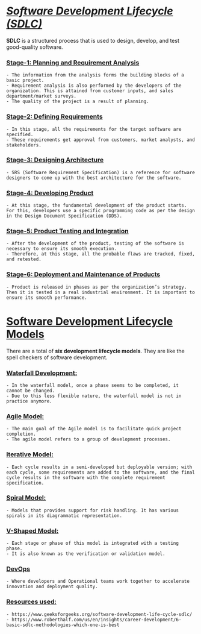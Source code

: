 # <u>***Software Development Lifecycle (SDLC)**</u>*
<b>SDLC</b> is a structured process that is used to design, develop, and test good-quality software.
### <u>Stage-1: Planning and Requirement Analysis</u>
    - The information from the analysis forms the building blocks of a basic project. 
    - Requirement analysis is also performed by the developers of the organization. This is attained from customer inputs, and sales department/market surveys. 
    - The quality of the project is a result of planning.
### <u>Stage-2: Defining Requirements</u>
    - In this stage, all the requirements for the target software are specified. 
    - These requirements get approval from customers, market analysts, and stakeholders. 
### <u>Stage-3: Designing Architecture</u>
    - SRS (Software Requirement Specification) is a reference for software designers to come up with the best architecture for the software.
### <u>Stage-4: Developing Product</u>
    - At this stage, the fundamental development of the product starts. For this, developers use a specific programming code as per the design in the Design Document Specification (DDS). 
### <u>Stage-5: Product Testing and Integration</u>
    - After the development of the product, testing of the software is necessary to ensure its smooth execution.
    - Therefore, at this stage, all the probable flaws are tracked, fixed, and retested.
### <u>Stage-6: Deployment and Maintenance of Products</u>
    - Product is released in phases as per the organization’s strategy. Then it is tested in a real industrial environment. It is important to ensure its smooth performance.



# <u>**Software Development Lifecycle Models**</u>
There are a total of <b>six development lifecycle models</b>. They are like the spell checkers of software development.
### <u>Waterfall Development:</u>
    - In the waterfall model, once a phase seems to be completed, it cannot be changed.
    - Due to this less flexible nature, the waterfall model is not in practice anymore.
### <u>Agile Model:</u>
    - The main goal of the Agile model is to facilitate quick project completion. 
    - The agile model refers to a group of development processes. 
### <u>Iterative Model:</u>
    - Each cycle results in a semi-developed but deployable version; with each cycle, some requirements are added to the software, and the final cycle results in the software with the complete requirement specification.
### <u>Spiral Model:</u>
    - Models that provides support for risk handling. It has various spirals in its diagrammatic representation.
### <u>V-Shaped Model:</u>
    - Each stage or phase of this model is integrated with a testing phase.
    - It is also known as the verification or validation model.
### <u>DevOps</u>
    - Where developers and Operational teams work together to accelerate innovation and deployment quality.


### <u>Resources used:</u>
    - https://www.geeksforgeeks.org/software-development-life-cycle-sdlc/
    - https://www.roberthalf.com/us/en/insights/career-development/6-basic-sdlc-methodologies-which-one-is-best